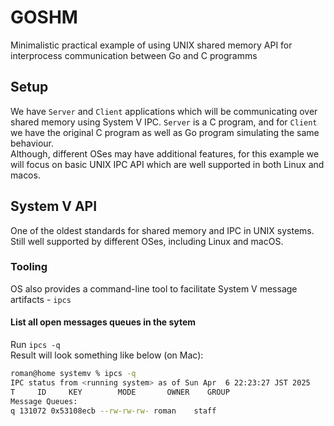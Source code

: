 # GOSHM
Minimalistic practical example of using UNIX shared memory API for interprocess communication between Go and C programms

## Setup
We have `Server` and `Client` applications which will be communicating over shared memory using System V IPC.
`Server` is a C program, and for `Client` we have the original C program as well as Go program simulating the same behaviour.  
Although, different OSes may have additional features, for this example we will focus on basic UNIX IPC API which are well supported in both Linux and macos.

## System V API
One of the oldest standards for shared memory and IPC in UNIX systems.  
Still well supported by different OSes, including Linux and macOS.

### Tooling
OS also provides a command-line tool to facilitate System V message artifacts - `ipcs`

#### List all open messages queues in the sytem                                 
Run `ipcs -q`                                                                   
Result will look something like below (on Mac):                                 
```bash                                                                         
roman@home systemv % ipcs -q                                                    
IPC status from <running system> as of Sun Apr  6 22:23:27 JST 2025             
T     ID     KEY        MODE       OWNER    GROUP                               
Message Queues:                                                                 
q 131072 0x53108ecb --rw-rw-rw- roman    staff                                  
```                                                                             
